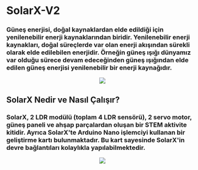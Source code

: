 # SolarX-V2
### Güneş enerjisi, doğal kaynaklardan elde edildiği için  yenilenebilir enerji kaynaklarından biridir. Yenilenebilir enerji kaynakları, doğal süreçlerde var olan enerji akışından sürekli olarak elde edilebilen enerjidir. Örneğin güneş ışığı dünyamız var olduğu sürece devam edeceğinden güneş ışığından elde edilen güneş enerjisi yenilenebilir bir enerji kaynağıdır.

<p align="center">
  <img src="https://github.com/Robotistan/SolarX-V2/assets/112697142/bfbadeda-d5c8-4ec0-b7cf-682f13bd6a7f" />
</p>

## SolarX Nedir ve Nasıl Çalışır?
### SolarX, 2 LDR modülü (toplam 4 LDR sensörü), 2 servo motor, güneş paneli ve ahşap parçalardan oluşan bir STEM aktivite kitidir. Ayrıca SolarX'te Arduino Nano işlemciyi kullanan bir geliştirme kartı bulunmaktadır. Bu kart sayesinde SolarX'in devre bağlantıları kolaylıkla yapılabilmektedir.


<p align="center">
  <img src="https://github.com/Robotistan/SolarX-V2/assets/112697142/4cd5687d-67bc-4322-b035-0313d53bbeb8" />
</p>
